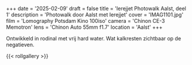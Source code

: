 +++
date = '2025-02-09'
draft = false
title = 'Ierejjet Photowalk Aalst, deel 1'
description = 'Photowalk door Aalst met Ierejjet'
cover = 'IMAG1101.jpg'
film = 'Lomography Potsdam Kino 100iso'
camera = 'Chinon CE-3 Memotron'
lens = 'Chinon Auto 55mm f1.7'
location = 'Aalst'
+++

Ontwikkeld in rodinal met vrij hard water. Wat kalkresten zichtbaar op de negatieven.

{{< rollgallery >}}
